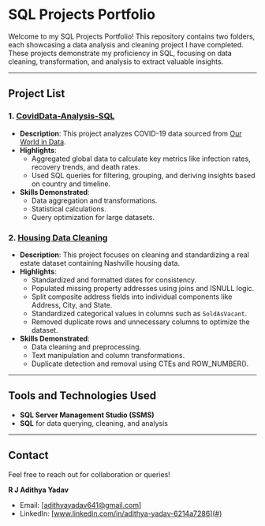
# SQL Projects Portfolio  

Welcome to my SQL Projects Portfolio! This repository contains two folders, each showcasing a data analysis and cleaning project I have completed. These projects demonstrate my proficiency in SQL, focusing on data cleaning, transformation, and analysis to extract valuable insights.  

---

## Project List  

### 1. [CovidData-Analysis-SQL](./DataAnalysis)  
- **Description**: This project analyzes COVID-19 data sourced from [Our World in Data](https://ourworldindata.org/coronavirus).  
- **Highlights**:  
  - Aggregated global data to calculate key metrics like infection rates, recovery trends, and death rates.  
  - Used SQL queries for filtering, grouping, and deriving insights based on country and timeline.  
- **Skills Demonstrated**:  
  - Data aggregation and transformations.  
  - Statistical calculations.  
  - Query optimization for large datasets.  

### 2. [Housing Data Cleaning](./DataCleaning)  
- **Description**: This project focuses on cleaning and standardizing a real estate dataset containing Nashville housing data.  
- **Highlights**:  
  - Standardized and formatted dates for consistency.  
  - Populated missing property addresses using joins and ISNULL logic.  
  - Split composite address fields into individual components like Address, City, and State.  
  - Standardized categorical values in columns such as `SoldAsVacant`.  
  - Removed duplicate rows and unnecessary columns to optimize the dataset.  
- **Skills Demonstrated**:  
  - Data cleaning and preprocessing.  
  - Text manipulation and column transformations.  
  - Duplicate detection and removal using CTEs and ROW_NUMBER().  

---


## Tools and Technologies Used  

- **SQL Server Management Studio (SSMS)**  
- **SQL** for data querying, cleaning, and analysis  

---

## Contact  

Feel free to reach out for collaboration or queries!  

**R J Adithya Yadav**  
- Email: [adithyayadav641@gmail.com]  
- LinkedIn: [www.linkedin.com/in/adithya-yadav-6214a7286](#)  
